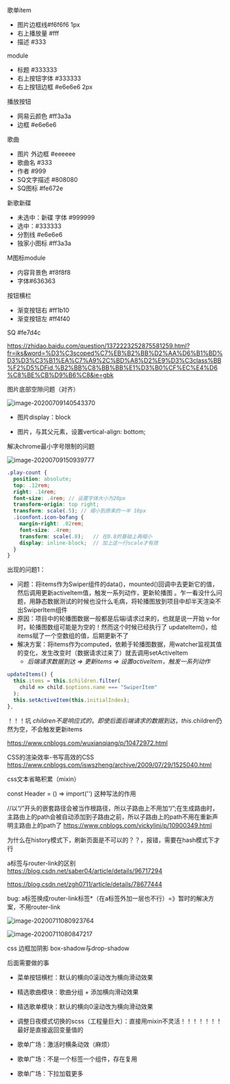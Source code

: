 歌单item

* 图片边框线#f6f6f6 1px
* 右上播放量 #fff 
* 描述 #333

module 

- 标题  #333333 
- 右上按钮字体 #333333 
- 右上按钮边框 #e6e6e6 2px

播放按钮

* 网易云颜色 #ff3a3a 
* 边框 #e6e6e6

歌曲

* 图片 外边框 #eeeeee
* 歌曲名 #333
* 作者 #999
* SQ文字描述 #808080 
* SQ图标 #fe672e

新歌新碟

* 未选中：新碟 字体 #999999
* 选中：#333333
* 分割线 #e6e6e6
* 独家小图标 #ff3a3a



M图标module

* 内容背景色 #f8f8f8
* 字体#636363



按钮横栏

* 渐变按钮右 #ff1b10
* 渐变按钮左 #ff4f40



SQ #fe7d4c







https://zhidao.baidu.com/question/1372223252875581259.html?fr=iks&word=%D3%C3scoped%C7%EB%B2%BB%D2%AA%D6%B1%BD%D3%D3%C3%B1%EA%C7%A9%2C%BD%A8%D2%E9%D3%C3class%BB%F2%D5%DFid.%B2%BB%C8%BB%BB%E1%D3%B0%CF%EC%E4%D6%C8%BE%CB%D9%B6%C8&ie=gbk







图片底部空隙问题（对齐）

![image-20200709140543370](D:\Uttues\front-end\demos\music-player-vue\record3.assets\image-20200709140543370.png)

* 图片display：block

* 图片，与其父元素，设置vertical-align: bottom;



解决chrome最小字号限制的问题

![image-20200709150939777](D:\Uttues\front-end\demos\music-player-vue\record3.assets\image-20200709150939777.png)

```scss
.play-count {
  position: absolute;
  top: .12rem;
  right: .14rem;
  font-size: .4rem; // 设置字体大小为20px
  transform-origin: top right;
  transform: scale(.5); // 缩小到原来的一半 10px
  .iconfont.icon-bofang {
    margin-right: .02rem;
    font-size: .4rem;
    transform: scale(.8);	// 在0.8的基础上再缩小
    display: inline-block;  // 加上这一行scale才有效
  }
}
```



出现的问题1：

* 问题：将items作为Swiper组件的data()，mounted()回调中去更新它的值，然后调用更新activeItem值，触发一系列动作，更新轮播图 。乍一看没什么问题，用静态数据测试的时候也没什么毛病，将轮播图放到项目中却半天渲染不出SwiperItem组件
* 原因：项目中的轮播图数据一般都是后端i请求过来的，也就是说一开始 v-for 时，轮播图数组可能是为空的！然而这个时候已经执行了 updateItem()，给items赋了一个空数组的值，后期更新不了
* 解决方案：将items作为computed，依赖于轮播图数据，用watcher监视其值的变化，发生改变时（数据请求过来了）就去调用setActiveItem
	* *后端请求数据到达 => 更新items => 设置activeItem，触发一系列动作*

```js
updateItems() {
  this.items = this.$children.filter(
    child => child.$options.name === "SwiperItem"
  );
  this.setActiveItem(this.initialIndex);
},
```

！！！坑 $children 不是响应式的，即使后面后端请求的数据到达，this.$children仍然为空，不会触发更新items

https://www.cnblogs.com/wuxianqiang/p/10472972.html


CSS的渲染效率-书写高效的CSS
https://www.cnblogs.com/iswszheng/archive/2009/07/29/1525040.html

css文本省略积累（mixin）


const Header = () => import('') 这种写法的作用

//以“/”开头的嵌套路径会被当作根路径，所以子路由上不用加“/”;在生成路由时，主路由上的path会被自动添加到子路由之前，所以子路由上的path不用在重新声明主路由上的path了
https://www.cnblogs.com/vickylinj/p/10900349.html


为什么在history模式下，刷新页面是不可以的？？，报错，需要在hash模式下才行

a标签与router-link的区别 https://blog.csdn.net/saber04/article/details/96717294

https://blog.csdn.net/zgh0711/article/details/78677444

bug: a标签换成router-link标签*（在a标签外加一层也不行）=》暂时的解决方案，不用router-link

![image-20200711080923764](D:\Uttues\front-end\demos\music-player-vue\record3.assets\image-20200711080923764.png)

![image-20200711080847217](D:\Uttues\front-end\demos\music-player-vue\record3.assets\image-20200711080847217.png)



css 边框加阴影 box-shadow与drop-shadow






后面需要做的事

* 菜单按钮横栏：默认的横向0滚动改为横向滑动效果

* 精选歌曲模块：歌曲分组 + 添加横向滑动效果

* 精选歌单模块：默认的横向0滚动改为横向滑动效果

* 调整日夜模式切换的scss（工程量巨大）：直接用mixin不灵活！！！！！！！最好是直接返回变量值的

* 歌单广场：激活时横条动效（麻烦）

* 歌单广场：不是一个标签一个组件，存在复用

* 歌单广场：下拉加载更多

  

